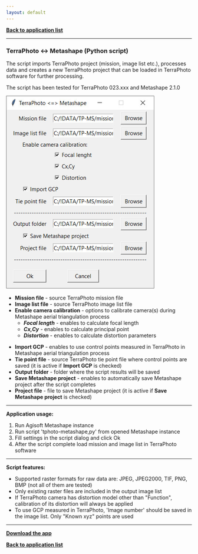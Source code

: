 ```yaml
---
layout: default
---
```


[**Back to application list**](../)

---

### TerraPhoto <-> Metashape (Python script)

The script imports TerraPhoto project (mission, image list etc.), processes data and creates a new TerraPhoto project that can be loaded in TerraPhoto software for further processing.

The script has been tested for TerraPhoto 023.xxx and Metashape 2.1.0 

![](./images/terraphoto-metashape.jpg)

-	**Mission file** - source TerraPhoto mission file
-	**Image list file** - source TerraPhoto image list file
-	**Enable camera calibration** - options to calibrate camera(s) during Metashape aerial triangulation process
	- **_Focal length_** - enables to calculate focal length
	- **_Cx,Cy_** - enables to calculate principal point
	- **_Distortion_** - enables to calculate distortion parameters
*	**Import GCP** - enables to use control points measured in TerraPhoto in Metashape aerial triangulation process
*	**Tie point file** - source TerraPhoto tie point file where control points are saved (it is active if **Import GCP** is checked)
*	**Output folder** - folder where the script results will be saved
*	**Save Metashape project** - enables to automatically save Metashape project after the script completes
*	**Project file** - file to save Metashape project (it is active if **Save Metashape project** is checked)

---

**Application usage:**

1.	Run Agisoft Metashape instance
2.	Run script 'tphoto-metashape,py' from opened Metashape instance
3.	Fill settings in the script dialog and click Ok
4.	After the script complete load mission and image list in TerraPhoto software

---

**Script features:**
*	Supported raster formats for raw data are: JPEG, JPEG2000, TIF, PNG, BMP (not all of them are tested)
*	Only existing raster files are included in the output image list
*	If TerraPhoto camera has distortion model other than "Function", calibration of its distortion will always be applied
*	To use GCP measured in TerraPhoto, 'Image number' should be saved in the image list. Only "Known xyz" points are used

---

[**Download the app**](https://github.com/DenisAntoshkin/Applications/releases/download/TphotoMetashape/TphotoMetashape.zip)

[**Back to application list**](../)